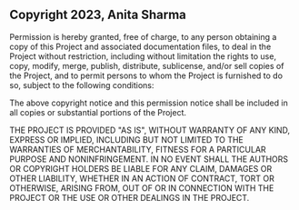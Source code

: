 ## Copyright 2023, Anita Sharma

Permission is hereby granted, free of charge, to any person obtaining a copy of this Project and associated documentation files, to deal in the Project without restriction, including without limitation the rights to use, copy, modify, merge, publish, distribute, sublicense, and/or sell copies of the Project, and to permit persons to whom the Project is furnished to do so, subject to the following conditions:

The above copyright notice and this permission notice shall be included in all copies or substantial portions of the Project.

THE PROJECT IS PROVIDED "AS IS", WITHOUT WARRANTY OF ANY KIND, EXPRESS OR IMPLIED, INCLUDING BUT NOT LIMITED TO THE WARRANTIES OF MERCHANTABILITY, FITNESS FOR A PARTICULAR PURPOSE AND NONINFRINGEMENT. IN NO EVENT SHALL THE AUTHORS OR COPYRIGHT HOLDERS BE LIABLE FOR ANY CLAIM, DAMAGES OR OTHER LIABILITY, WHETHER IN AN ACTION OF CONTRACT, TORT OR OTHERWISE, ARISING FROM, OUT OF OR IN CONNECTION WITH THE PROJECT OR THE USE OR OTHER DEALINGS IN THE PROJECT.
